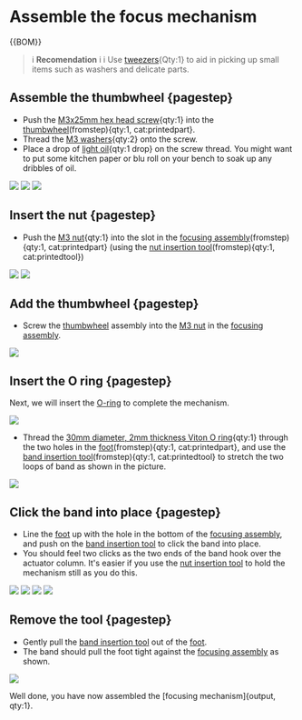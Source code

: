 # Assemble the focus mechanism

{{BOM}}

[M3x25mm hex head screw]: parts/mech/HEX-M3-25.md "{cat:mechanic}"
[M3 washers]: parts/mech/washer.md "{cat:mechanic}"
[light oil]: parts/consumables/light-oil.md "{cat:consumable, note:'Optional'}"
[M3 nut]: parts/mech/nuts.md "{cat:mechanic}"
[O-ring]: parts/mech/oring.md "{cat:mechanic}"
[Nut tool]: models/actuator-assembly-tools.stl "{previewpage}"
[Band tool]: models/actuator-assembly-tools.stl "{previewpage}"
[Thumbwheel]: models/thumbwheel.stl "{previewpage}"
[Focusing assembly]: models/focusing-assembly.stl "{previewpage}"
[Actuator Foot]: models/z_foot.stl "{previewpage}"
[Tweezers]: parts/tools/tweezers.md "{cat:tool}"

>i **Recomendation** 
>i 
>i Use [tweezers][Tweezers]{Qty:1} to aid in picking up small items such as washers and delicate parts.

## Assemble the thumbwheel {pagestep}

* Push the [M3x25mm hex head screw]{qty:1} into the [thumbwheel][Thumbwheel](fromstep){qty:1, cat:printedpart}.
* Thread the [M3 washers]{qty:2} onto the screw.
* Place a drop of [light oil]{qty:1 drop} on the screw thread. You might want to put some kitchen paper or blu roll on your bench to soak up any dribbles of oil.

![](images/thumbwheel_parts.jpg)
![](images/thumbwheel_assembled.jpg)
![](images/thumbwheel_assembled_1.jpg)

## Insert the nut {pagestep}

* Push the [M3 nut]{qty:1} into the slot in the [focusing assembly][Focusing assembly](fromstep){qty:1, cat:printedpart} (using the [nut insertion tool][Nut tool](fromstep){qty:1, cat:printedtool})

![](images/nut_insertion.jpg)
![](images/nut_inserted.jpg)

## Add the thumbwheel {pagestep}

* Screw the [thumbwheel][Thumbwheel] assembly into the [M3 nut] in the [focusing assembly][Focusing assembly].

![](images/thumbwheel_screwed_in.jpg)

## Insert the O ring {pagestep}
Next, we will insert the [O-ring] to complete the mechanism.

![](images/band_insertion_parts.jpg)

* Thread the [30mm diameter, 2mm thickness Viton O ring][O-ring]{qty:1} through the two holes in the [foot][Actuator Foot](fromstep){qty:1, cat:printedpart}, and use the [band insertion tool][Band tool](fromstep){qty:1, cat:printedtool} to stretch the two loops of band as shown in the picture.

![](images/band_in_foot.jpg)

## Click the band into place {pagestep}

* Line the [foot][Actuator Foot] up with the hole in the bottom of the [focusing assembly][Focusing assembly], and push on the [band insertion tool][Band tool] to click the band into place.
* You should feel two clicks as the two ends of the band hook over the actuator column. It's easier if you use the [nut insertion tool][Nut tool] to hold the mechanism still as you do this.

![](images/band_insertion_1.jpg)
![](images/band_insertion_2.jpg)
![](images/band_insertion_3.jpg)
![](images/band_insertion_4.jpg)

## Remove the tool {pagestep}

* Gently pull the [band insertion tool][Band tool] out of the [foot][Actuator Foot].
* The band should pull the foot tight against the [focusing assembly][Focusing assembly] as shown.

![](images/band_inserted.jpg)

Well done, you have now assembled the [focusing mechanism]{output, qty:1}.
